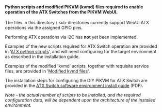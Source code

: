 #### Python scripts and modified PiKVM (kvmd) files required to enable operation of the ATX Switches from the PiKVM WebUI.

The files in this directory / sub-directories currently support WebUI ATX operations via the assigned GPIO pins.

Performing ATX operations via I2C has **not** yet been implemented.

Examples of the new scripts required for ATX Switch operation are provided in '[ATX python scripts](./ATX_python_scripts)', and will need configuring for the target environment as described in the installation guide.

Examples of the modified 'kvmd' scripts, together with requisite service files, are provided in '[Modified kvmd files](./Modified_kvmd_files)'.

The installation steps for configuring the DIY PiKVM for ATX Switch are provided in the [ATX Switch software environment install guide](./ATX_Switch_software_install_guide.pdf) (PDF).

*Note - the actual number of scripts to be installed, and the required configuration data, will be dependent upon the architecture of the installed environment.* 

